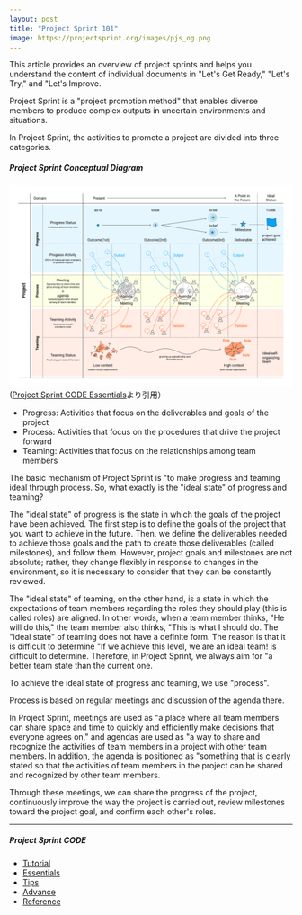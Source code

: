 ```yaml
---
layout: post
title: "Project Sprint 101"
image: https://projectsprint.org/images/pjs_og.png
---
```


This article provides an overview of project sprints and helps you understand the content of individual documents in "Let's Get Ready," "Let's Try," and "Let's Improve.

Project Sprint is a "project promotion method" that enables diverse members to produce complex outputs in uncertain environments and situations.

In Project Sprint, the activities to promote a project are divided into three categories.

##### Project Sprint Conceptual Diagram
![Project Sprint Conceptual Diagram](/en/images/essentials.png)
([Project Sprint CODE Essentials](../essentials.md)より引用）

- Progress: Activities that focus on the deliverables and goals of the project
- Process: Activities that focus on the procedures that drive the project forward
- Teaming: Activities that focus on the relationships among team members

The basic mechanism of Project Sprint is "to make progress and teaming ideal through process. So, what exactly is the "ideal state" of progress and teaming?

The "ideal state" of progress is the state in which the goals of the project have been achieved. The first step is to define the goals of the project that you want to achieve in the future. Then, we define the deliverables needed to achieve those goals and the path to create those deliverables (called milestones), and follow them. However, project goals and milestones are not absolute; rather, they change flexibly in response to changes in the environment, so it is necessary to consider that they can be constantly reviewed.

The "ideal state" of teaming, on the other hand, is a state in which the expectations of team members regarding the roles they should play (this is called roles) are aligned. In other words, when a team member thinks, "He will do this," the team member also thinks, "This is what I should do. The "ideal state" of teaming does not have a definite form. The reason is that it is difficult to determine "If we achieve this level, we are an ideal team! is difficult to determine. Therefore, in Project Sprint, we always aim for "a better team state than the current one.

To achieve the ideal state of progress and teaming, we use "process".

Process is based on regular meetings and discussion of the agenda there.

In Project Sprint, meetings are used as "a place where all team members can share space and time to quickly and efficiently make decisions that everyone agrees on," and agendas are used as "a way to share and recognize the activities of team members in a project with other team members. In addition, the agenda is positioned as "something that is clearly stated so that the activities of team members in the project can be shared and recognized by other team members.

Through these meetings, we can share the progress of the project, continuously improve the way the project is carried out, review milestones toward the project goal, and confirm each other's roles.

---

##### Project Sprint CODE
- [Tutorial](../tutorial/index.md)
- [Essentials](../essentials.md)
- [Tips](../tips/index.md)
- [Advance](../advance.md)
- [Reference](../reference.md)
